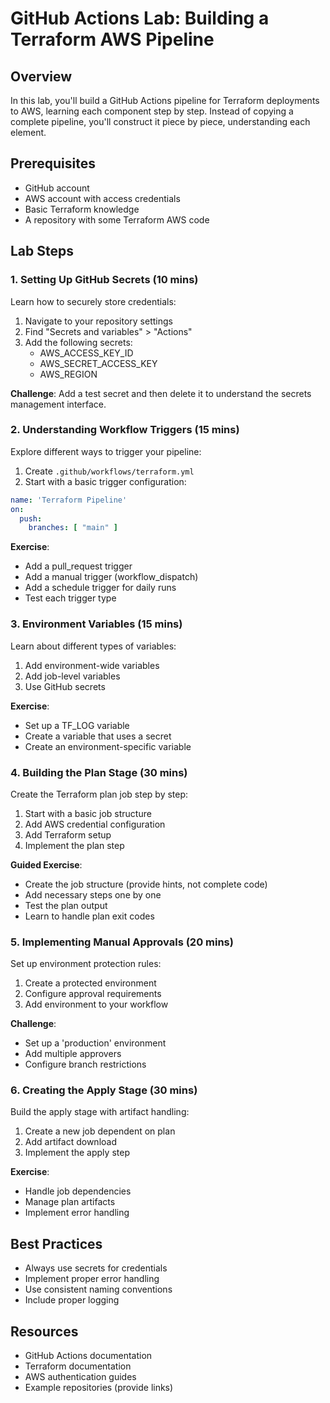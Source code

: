 # GitHub Actions Lab: Building a Terraform AWS Pipeline

## Overview
In this lab, you'll build a GitHub Actions pipeline for Terraform deployments to AWS, learning each component step by step. Instead of copying a complete pipeline, you'll construct it piece by piece, understanding each element.

## Prerequisites
- GitHub account
- AWS account with access credentials
- Basic Terraform knowledge
- A repository with some Terraform AWS code

## Lab Steps

### 1. Setting Up GitHub Secrets (10 mins)
Learn how to securely store credentials:
1. Navigate to your repository settings
2. Find "Secrets and variables" > "Actions"
3. Add the following secrets:
   - AWS_ACCESS_KEY_ID
   - AWS_SECRET_ACCESS_KEY
   - AWS_REGION

**Challenge**: Add a test secret and then delete it to understand the secrets management interface.

### 2. Understanding Workflow Triggers (15 mins)
Explore different ways to trigger your pipeline:

1. Create `.github/workflows/terraform.yml`
2. Start with a basic trigger configuration:
```yaml
name: 'Terraform Pipeline'
on:
  push:
    branches: [ "main" ]
```

**Exercise**: 
- Add a pull_request trigger
- Add a manual trigger (workflow_dispatch)
- Add a schedule trigger for daily runs
- Test each trigger type

### 3. Environment Variables (15 mins)
Learn about different types of variables:

1. Add environment-wide variables
2. Add job-level variables
3. Use GitHub secrets

**Exercise**: 
- Set up a TF_LOG variable
- Create a variable that uses a secret
- Create an environment-specific variable

### 4. Building the Plan Stage (30 mins)
Create the Terraform plan job step by step:

1. Start with a basic job structure
2. Add AWS credential configuration
3. Add Terraform setup
4. Implement the plan step

**Guided Exercise**:
- Create the job structure (provide hints, not complete code)
- Add necessary steps one by one
- Test the plan output
- Learn to handle plan exit codes

### 5. Implementing Manual Approvals (20 mins)
Set up environment protection rules:

1. Create a protected environment
2. Configure approval requirements
3. Add environment to your workflow

**Challenge**:
- Set up a 'production' environment
- Add multiple approvers
- Configure branch restrictions

### 6. Creating the Apply Stage (30 mins)
Build the apply stage with artifact handling:

1. Create a new job dependent on plan
2. Add artifact download
3. Implement the apply step

**Exercise**:
- Handle job dependencies
- Manage plan artifacts
- Implement error handling

## Best Practices
- Always use secrets for credentials
- Implement proper error handling
- Use consistent naming conventions
- Include proper logging

## Resources
- GitHub Actions documentation
- Terraform documentation
- AWS authentication guides
- Example repositories (provide links)